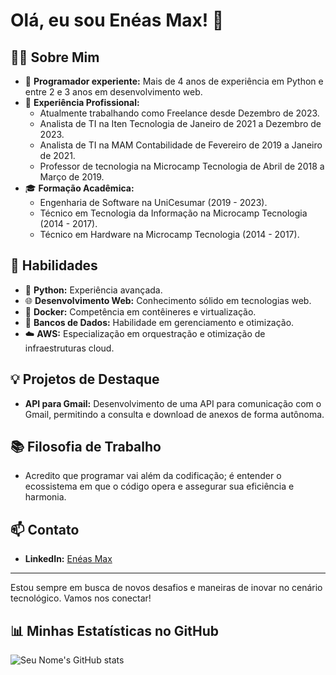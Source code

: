 # Olá, eu sou Enéas Max! 👋

## 👨‍💻 Sobre Mim
- 🌱 **Programador experiente:** Mais de 4 anos de experiência em Python e entre 2 e 3 anos em desenvolvimento web.
- 💼 **Experiência Profissional:** 
  - Atualmente trabalhando como Freelance desde Dezembro de 2023.
  - Analista de TI na Iten Tecnologia de Janeiro de 2021 a Dezembro de 2023.
  - Analista de TI na MAM Contabilidade de Fevereiro de 2019 a Janeiro de 2021.
  - Professor de tecnologia na Microcamp Tecnologia de Abril de 2018 a Março de 2019.
- 🎓 **Formação Acadêmica:**
  - Engenharia de Software na UniCesumar (2019 - 2023).
  - Técnico em Tecnologia da Informação na Microcamp Tecnologia (2014 - 2017).
  - Técnico em Hardware na Microcamp Tecnologia (2014 - 2017).

## 🚀 Habilidades
- 🐍 **Python:** Experiência avançada.
- 🌐 **Desenvolvimento Web:** Conhecimento sólido em tecnologias web.
- 🐳 **Docker:** Competência em contêineres e virtualização.
- 💾 **Bancos de Dados:** Habilidade em gerenciamento e otimização.
- ☁️ **AWS:** Especialização em orquestração e otimização de infraestruturas cloud.

## 💡 Projetos de Destaque
- **API para Gmail:** Desenvolvimento de uma API para comunicação com o Gmail, permitindo a consulta e download de anexos de forma autônoma.

## 📚 Filosofia de Trabalho
- Acredito que programar vai além da codificação; é entender o ecossistema em que o código opera e assegurar sua eficiência e harmonia.

## 📫 Contato
- **LinkedIn:** [Enéas Max](https://www.linkedin.com/in/max-souza-b5b7b1128/)

---

Estou sempre em busca de novos desafios e maneiras de inovar no cenário tecnológico. Vamos nos conectar!

## 📊 Minhas Estatísticas no GitHub
![Seu Nome's GitHub stats](https://github-readme-stats.vercel.app/api?username=MaxTecnology&show_icons=true&theme=tokyonight)
